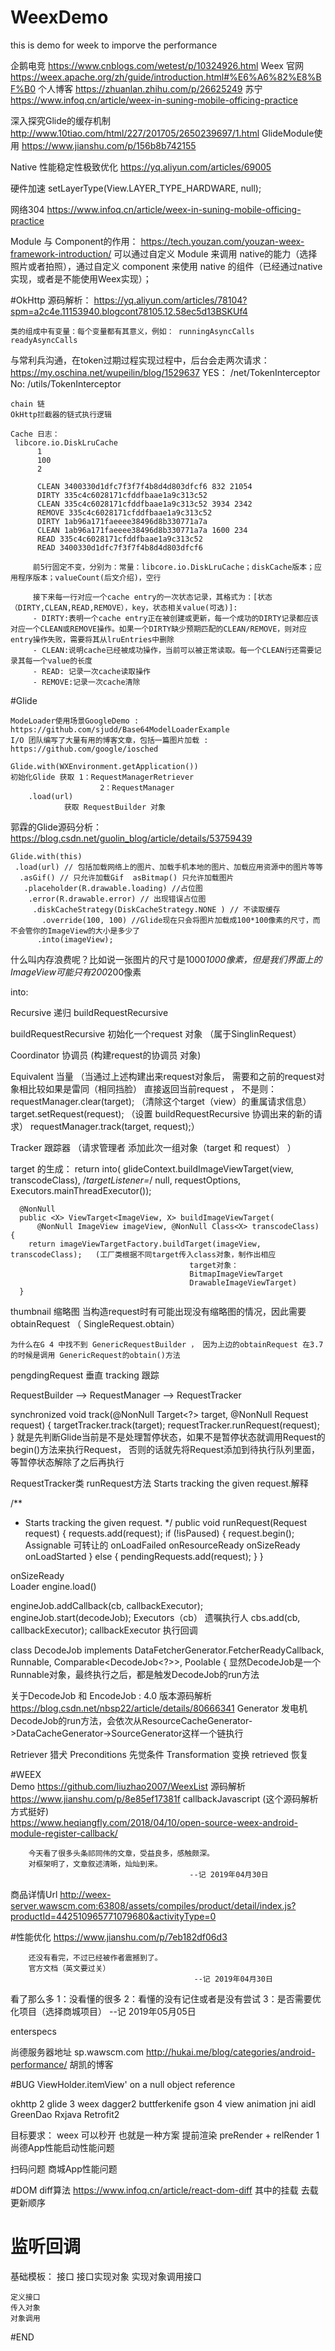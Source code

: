 # WeexDemo
this is demo for week to imporve the performance

企鹅电竞
	https://www.cnblogs.com/wetest/p/10324926.html
Weex 官网
	https://weex.apache.org/zh/guide/introduction.html#%E6%A6%82%E8%BF%B0
个人博客
  https://zhuanlan.zhihu.com/p/26625249
 苏宁
  https://www.infoq.cn/article/weex-in-suning-mobile-officing-practice

深入探究Glide的缓存机制
	http://www.10tiao.com/html/227/201705/2650239697/1.html
GlideModule使用
	https://www.jianshu.com/p/156b8b742155
  
Native 性能稳定性极致优化
		https://yq.aliyun.com/articles/69005
    
硬件加速
		setLayerType(View.LAYER_TYPE_HARDWARE, null);

网络304
		https://www.infoq.cn/article/weex-in-suning-mobile-officing-practice

Module 与 Component的作用：
        https://tech.youzan.com/youzan-weex-framework-introduction/
        可以通过自定义 Module 来调用 native的能力（选择照片或者拍照），通过自定义 component 来使用 native 的组件（已经通过native实现，或者是不能使用Weex实现）；
        

#OkHttp
    源码解析：
    https://yq.aliyun.com/articles/78104?spm=a2c4e.11153940.blogcont78105.12.58ec5d13BSKUf4

    类的组成中有变量：每个变量都有其意义，例如： runningAsyncCalls readyAsyncCalls
    
与常利兵沟通，在token过期过程实现过程中，后台会走两次请求： 
    https://my.oschina.net/wupeilin/blog/1529637
        YES：  /net/TokenInterceptor 
        No:    /utils/TokenInterceptor 
        
    chain 链
    OkHttp拦截器的链式执行逻辑
    
    Cache 日志：
     libcore.io.DiskLruCache
          1
          100
          2
     
          CLEAN 3400330d1dfc7f3f7f4b8d4d803dfcf6 832 21054
          DIRTY 335c4c6028171cfddfbaae1a9c313c52
          CLEAN 335c4c6028171cfddfbaae1a9c313c52 3934 2342
          REMOVE 335c4c6028171cfddfbaae1a9c313c52
          DIRTY 1ab96a171faeeee38496d8b330771a7a
          CLEAN 1ab96a171faeeee38496d8b330771a7a 1600 234
          READ 335c4c6028171cfddfbaae1a9c313c52
          READ 3400330d1dfc7f3f7f4b8d4d803dfcf6
         
         前5行固定不变，分别为：常量：libcore.io.DiskLruCache；diskCache版本；应用程序版本；valueCount(后文介绍)，空行
         
         接下来每一行对应一个cache entry的一次状态记录，其格式为：[状态（DIRTY,CLEAN,READ,REMOVE），key，状态相关value(可选)]:
         - DIRTY:表明一个cache entry正在被创建或更新，每一个成功的DIRTY记录都应该对应一个CLEAN或REMOVE操作。如果一个DIRTY缺少预期匹配的CLEAN/REMOVE，则对应entry操作失败，需要将其从lruEntries中删除
         - CLEAN:说明cache已经被成功操作，当前可以被正常读取。每一个CLEAN行还需要记录其每一个value的长度
         - READ: 记录一次cache读取操作
         - REMOVE:记录一次cache清除

#Glide 

    ModeLoader使用场景GoogleDemo :  https://github.com/sjudd/Base64ModelLoaderExample
    I/O 团队编写了大量有用的博客文章，包括一篇图片加载 : https://github.com/google/iosched
    
    Glide.with(WXEnvironment.getApplication())
    初始化Glide 获取 1：RequestManagerRetriever
                        2：RequestManager
        .load(url)
                获取 RequestBuilder 对象 
                
郭霖的Glide源码分析：
    https://blog.csdn.net/guolin_blog/article/details/53759439
    
    Glide.with(this)
     .load(url) // 包括加载网络上的图片、加载手机本地的图片、加载应用资源中的图片等等
      .asGif() // 只允许加载Gif  asBitmap() 只允许加载图片
       .placeholder(R.drawable.loading) //占位图
        .error(R.drawable.error) // 出现错误占位图
         .diskCacheStrategy(DiskCacheStrategy.NONE ) // 不读取缓存
           .override(100, 100) //Glide现在只会将图片加载成100*100像素的尺寸，而不会管你的ImageView的大小是多少了
          .into(imageView); 
          
  什么叫内存浪费呢？比如说一张图片的尺寸是1000*1000像素，但是我们界面上的ImageView可能只有200*200像素
  
  into:
  	
  Recursive  递归   buildRequestRecursive
  
  buildRequestRecursive 初始化一个request 对象 （属于SinglinRequest）
  
  Coordinator   协调员 (构建request的协调员 对象)
  
  Equivalent   当量 （当通过上述构建出来request对象后， 需要和之前的request对象相比较如果是雷同（相同挡脸）
  			直接返回当前request ， 不是则：
  				requestManager.clear(target);  （清除这个target（view）的重属请求信息）
  				target.setRequest(request); （设置 buildRequestRecursive 协调出来的新的请求）
  				requestManager.track(target, request);）
  
  Tracker    跟踪器    （请求管理者 添加此次一组对象（target 和 request） ）
  
  
  target 的生成：
  return into(
          glideContext.buildImageViewTarget(view, transcodeClass),
          /*targetListener=*/ null,
          requestOptions,
          Executors.mainThreadExecutor());
  
  	  @NonNull
  	  public <X> ViewTarget<ImageView, X> buildImageViewTarget(
  	      @NonNull ImageView imageView, @NonNull Class<X> transcodeClass) {
  	    return imageViewTargetFactory.buildTarget(imageView, transcodeClass);   (工厂类根据不同target传入class对象，制作出相应
  											target对象：
  											BitmapImageViewTarget 
  											DrawableImageViewTarget)
  	  }
  	
  thumbnail  缩略图  当构造request时有可能出现没有缩略图的情况，因此需要 obtainRequest （ SingleRequest.obtain）
  
  	为什么在G 4 中找不到 GenericRequestBuilder ， 因为上边的obtainRequest 在3.7的时候是调用 GenericRequest的obtain()方法
  
  
  pengdingRequest  垂直
  tracking  跟踪
  
  RequestBuilder --> RequestManager --> RequestTracker
  
   synchronized void track(@NonNull Target<?> target, @NonNull Request request) {
      targetTracker.track(target);
      requestTracker.runRequest(request);
    }
  就是先判断Glide当前是不是处理暂停状态，如果不是暂停状态就调用Request的begin()方法来执行Request，
  				否则的话就先将Request添加到待执行队列里面，等暂停状态解除了之后再执行
  
  RequestTracker类 runRequest方法    Starts tracking the given request.解释	
  
  /**
   * Starts tracking the given request.
   */
  public void runRequest(Request request) {
      requests.add(request);
      if (!isPaused) {
          request.begin();   Assignable 可转让的  onLoadFailed  onResourceReady  onSizeReady  onLoadStarted
      } else {
          pendingRequests.add(request);
      }
  }
  
  onSizeReady  
  	Loader
  	 engine.load()
  
   engineJob.addCallback(cb, callbackExecutor); 
    engineJob.start(decodeJob);
  	 Executors（cb） 遗嘱执行人   cbs.add(cb, callbackExecutor);
  	  callbackExecutor 执行回调
  
  class DecodeJob<R> implements DataFetcherGenerator.FetcherReadyCallback,
      Runnable,
      Comparable<DecodeJob<?>>,
      Poolable {
      	显然DecodeJob是一个Runnable对象，最终执行之后，都是触发DecodeJob的run方法
  
  关于DecodeJob 和 EncodeJob : 4.0 版本源码解析
  	https://blog.csdn.net/nbsp22/article/details/80666341
  Generator	发电机
  	DecodeJob的run方法，会依次从ResourceCacheGenerator->DataCacheGenerator->SourceGenerator这样一个链执行
  	

Retriever 猎犬
Preconditions 先觉条件
Transformation 变换
retrieved  恢复

#WEEX  
Demo
    https://github.com/liuzhao2007/WeexList
源码解析
    https://www.jianshu.com/p/8e85ef17381f
callbackJavascript  (这个源码解析方式挺好)  
    https://www.heqiangfly.com/2018/04/10/open-source-weex-android-module-register-callback/
    
        今天看了很多头条祁同伟的文章，受益良多，感触颇深。
        对框架明了，文章叙述清晰，灿灿到来。
                                            --记 2019年04月30日


商品详情Url
http://weex-server.wawscm.com:63808/assets/compiles/product/detail/index.js?productId=442510965771079680&activityType=0

#性能优化
https://www.jianshu.com/p/7eb182df06d3
    
        还没有看完，不过已经被作者震撼到了。
        官方文档（英文要过关）
                                             --记 2019年04月30日 

看了那么多 
1：没看懂的很多
2：看懂的没有记住或者是没有尝试
3：是否需要优化项目（选择商城项目）
                                            --记 2019年05月05日    
                                             
enterspecs

尚德服务器地址
sp.wawscm.com
http://hukai.me/blog/categories/android-performance/ 胡凯的博客

#BUG
ViewHolder.itemView' on a null object reference

okhttp 2
glide 3 
weex
dagger2
buttferkenife
gson 4 
view animation
jni 
aidl
GreenDao
Rxjava 
Retrofit2

目标要求：
weex 可以秒开 也就是一种方案 提前渲染 preRender + relRender    1 
尚德App性能启动性能问题 

扫码问题
商城App性能问题

#DOM diff算法
https://www.infoq.cn/article/react-dom-diff
其中的挂载 去载 更新顺序

# 监听回调
基础模板：
    接口
    接口实现对象
    实现对象调用接口
    
    定义接口
    传入对象
    对象调用
    
    
#END        
